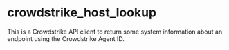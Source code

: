 # crowdstrike_host_lookup
This is a Crowdstrike API client to return some system information about an endpoint using the Crowdstrike Agent ID.
